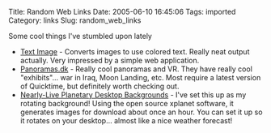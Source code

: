 Title: Random Web Links
Date: 2005-06-10 16:45:06
Tags: imported
Category: links
Slug: random_web_links

Some cool things I've stumbled upon lately

<ul>
	<li><a href="http://www.text-image.com/">Text Image</a> - Converts images to use colored text.  Really neat output actually.  Very impressed by a simple web application.</li>
	<li><a href="http://www.panoramas.dk.nyud.net:8090/index.html">Panoramas.dk</a> - Really cool panoramas and VR.  They have really cool "exhibits"... war in Iraq, Moon Landing, etc.  Most require a latest version of Quicktime, but definitely worth checking out.</li>
	<li><a href="http://taint.org/xplanet/">Nearly-Live Planetary Desktop Backgrounds</a> - I've set this up as my rotating background! Using the open source xplanet software, it generates images for download about once an hour.  You can set it up so it rotates on your desktop... almost like a nice weather forecast!</li>
</ul>
